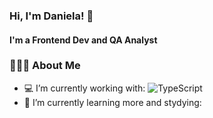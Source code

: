 ### Hi, I'm Daniela! 👋

#### I'm a Frontend Dev and QA Analyst

### 👨🏻‍💻 About Me

- :computer: I’m currently working with: ![TypeScript](https://badgen.net/badge/icon/typescript?icon=typescript&label)
- 🌱 I’m currently learning more and stydying:


